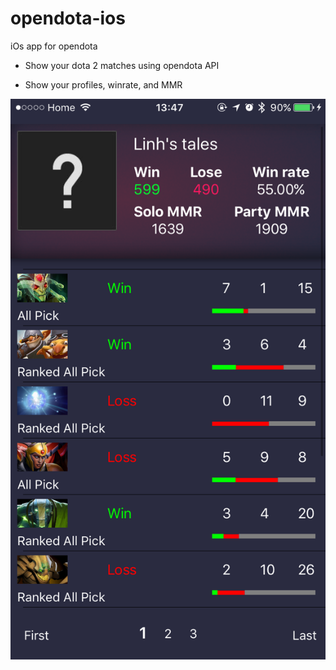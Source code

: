 # opendota-ios

iOs app for opendota

* Show your dota 2 matches using opendota API

* Show your profiles, winrate, and MMR

![alt tag](https://raw.githubusercontent.com/anhmiuhv/opendota-ios/master/IMG_1118.PNG)
